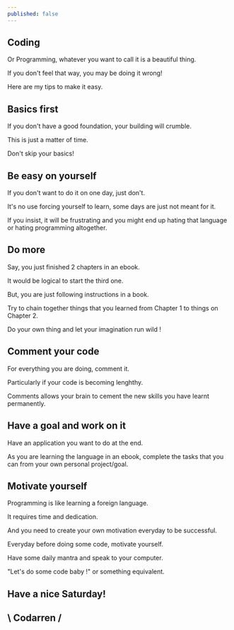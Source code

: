 ```yaml
---
published: false
---
```

## Coding

Or Programming, whatever you want to call it is a beautiful thing.

If you don't feel that way, you may be doing it wrong!

Here are my tips to make it easy.

## Basics first
If you don't have a good foundation, your building will crumble.

This is just a matter of time.

Don't skip your basics!

## Be easy on yourself
If you don't want to do it on one day, just don't.

It's no use forcing yourself to learn, some days are just not meant for it.

If you insist, it will be frustrating and you might end up hating that language or hating programming altogether.


## Do more
Say, you just finished 2 chapters in an ebook.

It would be logical to start the third one.

But, you are just following instructions in a book.

Try to chain together things that you learned from Chapter 1 to things on Chapter 2.

Do your own thing and let your imagination run wild !


## Comment your code
For everything you are doing, comment it.

Particularly if your code is becoming lenghthy.

Comments allows your brain to cement the new skills you have learnt permanently.


## Have a goal and work on it
Have an application you want to do at the end.

As you are learning the language in an ebook, complete the tasks that you can from your own personal project/goal.


## Motivate yourself
Programming is like learning a foreign language.

It requires time and dedication.

And you need to create your own motivation everyday to be successful.

Everyday before doing some code, motivate yourself.

Have some daily mantra and speak to your computer.

"Let's do some code baby !" or something equivalent.

## Have a nice Saturday!

## \ Codarren /